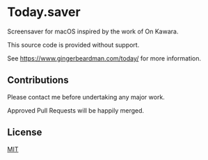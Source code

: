 # Today.saver

Screensaver for macOS inspired by the work of On Kawara.

This source code is provided without support.

See https://www.gingerbeardman.com/today/ for more information.

## Contributions

Please contact me before undertaking any major work. 

Approved Pull Requests will be happily merged.

## License
[MIT](LICENSE)
